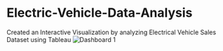 # Electric-Vehicle-Data-Analysis
Created an Interactive Visualization by analyzing Electrical Vehicle Sales Dataset using Tableau 
![Dashboard 1](https://github.com/user-attachments/assets/15d1dd4c-eba3-42a9-8984-7719197a1463)
